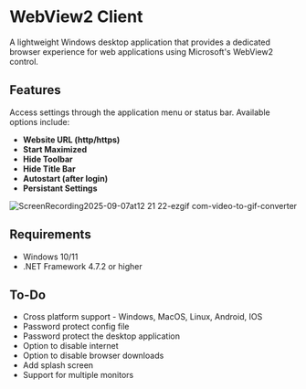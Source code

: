 # WebView2 Client

A lightweight Windows desktop application that provides a dedicated browser experience for web applications using Microsoft's WebView2 control.

## Features

Access settings through the application menu or status bar. Available options include:

- **Website URL (http/https)**
- **Start Maximized**
- **Hide Toolbar**
- **Hide Title Bar**
- **Autostart (after login)**
- **Persistant Settings**

![ScreenRecording2025-09-07at12 21 22-ezgif com-video-to-gif-converter](https://github.com/user-attachments/assets/b7c6ad07-f76e-45de-99aa-db6b38fe372a)

## Requirements

- Windows 10/11
- .NET Framework 4.7.2 or higher

## To-Do

* Cross platform support - Windows, MacOS, Linux, Android, IOS
* Password protect config file
* Password protect the desktop application
* Option to disable internet
* Option to disable browser downloads
* Add splash screen
* Support for multiple monitors
